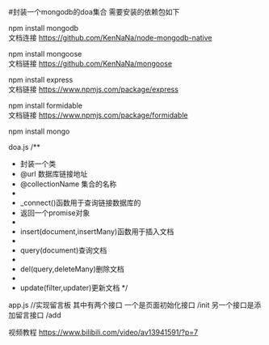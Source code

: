 #封装一个mongodb的doa集合
需要安装的依赖包如下


npm install mongodb   
文档连接  https://github.com/KenNaNa/node-mongodb-native


npm install mongoose  
文档链接  https://github.com/KenNaNa/mongoose


npm install express   
文档链接  https://www.npmjs.com/package/express


npm install formidable  
文档链接 https://www.npmjs.com/package/formidable


npm install mongo


doa.js
/**
 * 封装一个类
 * @url 数据库链接地址
 * @collectionName 集合的名称
 *
 * _connect()函数用于查询链接数据库的
 * 	返回一个promise对象
 *
 * insert(document,insertMany)函数用于插入文档
 *
 * query(document)查询文档
 *
 * del(query,deleteMany)删除文档
 *
 * update(filter,updater)更新文档
 */


app.js
//实现留言板
其中有两个接口
一个是页面初始化接口   /init
另一个接口是添加留言接口   /add


视频教程  https://www.bilibili.com/video/av13941591/?p=7
